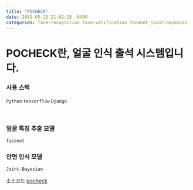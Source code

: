 ```yaml
---
title: "POCHECK"
date: 2019-05-13 21:02:28 -0400
categories: face-recognition face-verification facenet joint-bayesian 
---
```

# POCHECK란, 얼굴 인식 출석 시스템입니다. <br>


### 사용 스택 <br>

`Python` `tensorflow` `Django`

<br>

### 얼굴 특징 추출 모델
```
facenet 
```

### 안면 인식 모델
```
Joint-Bayesian
```


소스코드 [pocheck][pocheck-gh]

[pocheck-gh]:   https://github.com/pocheck-v2/Pocheck-V2-Beta
